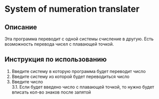 # System of numeration translater
 
## Описание 
Эта программа переводит с одной системы счисление в другую. Есть возможность перевода чисел с плавающей точкой.

## Инструкция по использованию
1. Введите систему в которую программа будет переводит число
2. Введите систему из которой будет переводиться число
3. Введите число	   
3.1. Если будет введено число с плавающей точкой, то нужно будет вписать кол-во знаков после запятой
